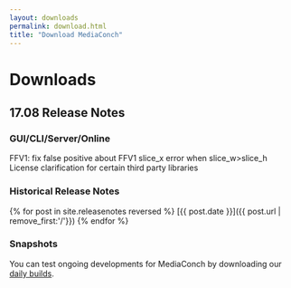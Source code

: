 ```yaml
---
layout: downloads
permalink: download.html
title: "Download MediaConch"
---
```


# Downloads

## 17.08 Release Notes

### GUI/CLI/Server/Online

FFV1: fix false positive about FFV1 slice_x error when slice_w>slice_h  
License clarification for certain third party libraries

### Historical Release Notes

{% for post in site.releasenotes reversed %}
  [{{ post.date }}]({{ post.url | remove_first:'/'}})
{% endfor %}

### Snapshots

You can test ongoing developments for MediaConch by downloading our [daily builds](/MediaConch/downloads/snapshots.html).
